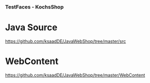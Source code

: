 ### TestFaces - KochsShop

# Java Source
https://github.com/ksaadDE/JavaWebShop/tree/master/src

# WebContent
https://github.com/ksaadDE/JavaWebShop/tree/master/WebContent

